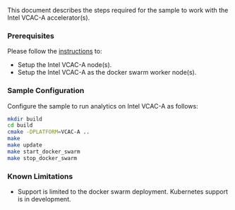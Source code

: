 
This document describes the steps required for the sample to work with the Intel VCAC-A accelerator(s).    

### Prerequisites

Please follow the [instructions](https://github.com/OpenVisualCloud/Dockerfiles/tree/master/VCAC-A) to:
- Setup the Intel VCAC-A node(s).     
- Setup the Intel VCAC-A as the docker swarm worker node(s).   

### Sample Configuration

Configure the sample to run analytics on Intel VCAC-A as follows:     

```sh
mkdir build
cd build
cmake -DPLATFORM=VCAC-A ..
make
make update
make start_docker_swarm
make stop_docker_swarm
```

### Known Limitations

- Support is limited to the docker swarm deployment. Kubernetes support is in development.    

